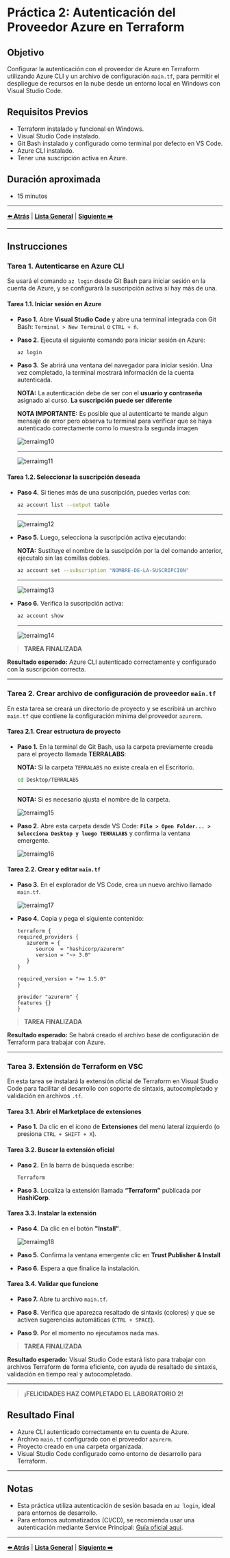 # Práctica 2: Autenticación del Proveedor Azure en Terraform

## Objetivo

Configurar la autenticación con el proveedor de Azure en Terraform utilizando Azure CLI y un archivo de configuración `main.tf`, para permitir el despliegue de recursos en la nube desde un entorno local en Windows con Visual Studio Code.

## Requisitos Previos

- Terraform instalado y funcional en Windows.
- Visual Studio Code instalado.
- Git Bash instalado y configurado como terminal por defecto en VS Code.
- Azure CLI instalado.
- Tener una suscripción activa en Azure.

## Duración aproximada

- 15 minutos

---

**[⬅️ Atrás](https://netec-mx.github.io/TRFRM-AZ/Capítulo2/lab1.html)** | **[Lista General](https://netec-mx.github.io/TRFRM-AZ/)** | **[Siguiente ➡️](https://netec-mx.github.io/TRFRM-AZ/Capítulo3/lab3.html)**

---

## Instrucciones

### Tarea 1. Autenticarse en Azure CLI

Se usará el comando `az login` desde Git Bash para iniciar sesión en la cuenta de Azure, y se configurará la suscripción activa si hay más de una.

#### Tarea 1.1. Iniciar sesión en Azure

- **Paso 1.** Abre **Visual Studio Code** y abre una terminal integrada con Git Bash: `Terminal > New Terminal` o `CTRL + ñ`.

- **Paso 2.** Ejecuta el siguiente comando para iniciar sesión en Azure:

  ```bash
  az login
  ```

- **Paso 3.** Se abrirá una ventana del navegador para iniciar sesión. Una vez completado, la terminal mostrará información de la cuenta autenticada.

  **NOTA:** La autenticación debe de ser con el **usuario y contraseña** asignado al curso. **La suscripción puede ser diferente**

  **NOTA IMPORTANTE:** Es posible que al autenticarte te mande algun mensaje de error pero observa tu terminal para verificar que se haya autenticado correctamente como lo muestra la segunda imagen

  ![terraimg10](../images/lab2/img1.png)
  
  ---
  
  ![terraimg11](../images/lab2/img2.png)


#### Tarea 1.2. Seleccionar la suscripción deseada

- **Paso 4.** Si tienes más de una suscripción, puedes verlas con:

  ```bash
  az account list --output table
  ```
  
  ---
  
  ![terraimg12](../images/lab2/img3.png)


- **Paso 5.** Luego, selecciona la suscripción activa ejecutando:

  **NOTA:** Sustituye el nombre de la suscipción por la del comando anterior, ejecutalo sin las comillas dobles.

  ```bash
  az account set --subscription "NOMBRE-DE-LA-SUSCRIPCIÓN"
  ```
  
  ---
  
  ![terraimg13](../images/lab2/img4.png)

- **Paso 6.** Verifica la suscripción activa:

  ```bash
  az account show
  ```
  
  ---
  
  ![terraimg14](../images/lab2/img5.png)

> **TAREA FINALIZADA**

**Resultado esperado:** Azure CLI autenticado correctamente y configurado con la suscripción correcta.

---

### Tarea 2. Crear archivo de configuración de proveedor `main.tf`

En esta tarea se creará un directorio de proyecto y se escribirá un archivo `main.tf` que contiene la configuración mínima del proveedor `azurerm`.

#### Tarea 2.1. Crear estructura de proyecto

- **Paso 1.** En la terminal de Git Bash, usa la carpeta previamente creada para el proyecto llamada **TERRALABS**:

  **NOTA:** Si la carpeta `TERRALABS` no existe creala en el Escritorio.

  ```bash
  cd Desktop/TERRALABS
  ```
  
  ---
  
  **NOTA:** Si es necesario ajusta el nombre de la carpeta.

  ![terraimg15](../images/lab2/img6.png)

- **Paso 2.** Abre esta carpeta desde VS Code: **`File > Open Folder... > Selecciona Desktop y luego TERRALABS`** y confirma la ventana emergente.

  ![terraimg16](../images/lab2/img7.png)

#### Tarea 2.2. Crear y editar `main.tf`

- **Paso 3.** En el explorador de VS Code, crea un nuevo archivo llamado `main.tf`.

  ![terraimg17](../images/lab2/img8.png)   

- **Paso 4.** Copia y pega el siguiente contenido:

  ```hcl
  terraform {
  required_providers {
     azurerm = {
        source  = "hashicorp/azurerm"
        version = "~> 3.0"
     }
  }

  required_version = ">= 1.5.0"
  }

  provider "azurerm" {
  features {}
  }
  ```

> **TAREA FINALIZADA**

**Resultado esperado:** Se habrá creado el archivo base de configuración de Terraform para trabajar con Azure.

---

### Tarea 3. Extensión de Terraform en VSC

En esta tarea se instalará la extensión oficial de Terraform en Visual Studio Code para facilitar el desarrollo con soporte de sintaxis, autocompletado y validación en archivos `.tf`.

#### Tarea 3.1. Abrir el Marketplace de extensiones

- **Paso 1.** Da clic en el ícono de **Extensiones** del menú lateral izquierdo (o presiona `CTRL + SHIFT + X`).

#### Tarea 3.2. Buscar la extensión oficial

- **Paso 2.** En la barra de búsqueda escribe:

  ```
  Terraform
  ```

- **Paso 3.** Localiza la extensión llamada **“Terraform”** publicada por **HashiCorp**.

#### Tarea 3.3. Instalar la extensión

- **Paso 4.** Da clic en el botón **"Install"**.

  ![terraimg18](../images/lab2/img9.png)   

- **Paso 5.** Confirma la ventana emergente clic en **Trust Publisher & Install**

- **Paso 6.** Espera a que finalice la instalación.

#### Tarea 3.4. Validar que funcione

- **Paso 7.** Abre tu archivo `main.tf`.

- **Paso 8.** Verifica que aparezca resaltado de sintaxis (colores) y que se activen sugerencias automáticas (`CTRL + SPACE`).

- **Paso 9.** Por el momento no ejecutamos nada mas.

> **TAREA FINALIZADA**

**Resultado esperado:** Visual Studio Code estará listo para trabajar con archivos Terraform de forma eficiente, con ayuda de resaltado de sintaxis, validación en tiempo real y autocompletado.

---

> **¡FELICIDADES HAZ COMPLETADO EL LABORATORIO 2!**

## Resultado Final

- Azure CLI autenticado correctamente en tu cuenta de Azure.
- Archivo `main.tf` configurado con el proveedor `azurerm`.
- Proyecto creado en una carpeta organizada.
- Visual Studio Code configurado como entorno de desarrollo para Terraform.

---

## Notas

- Esta práctica utiliza autenticación de sesión basada en `az login`, ideal para entornos de desarrollo.  
- Para entornos automatizados (CI/CD), se recomienda usar una autenticación mediante Service Principal: [Guía oficial aquí](https://registry.terraform.io/providers/hashicorp/azurerm/latest/docs/guides/service_principal_client_secret).

---

**[⬅️ Atrás](https://netec-mx.github.io/TRFRM-AZ/Capítulo2/lab1.html)** | **[Lista General](https://netec-mx.github.io/TRFRM-AZ/)** | **[Siguiente ➡️](https://netec-mx.github.io/TRFRM-AZ/Capítulo3/lab3.html)**